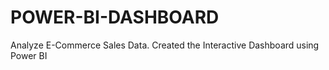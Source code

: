 # POWER-BI-DASHBOARD
Analyze E-Commerce Sales Data. Created the Interactive Dashboard using Power BI
